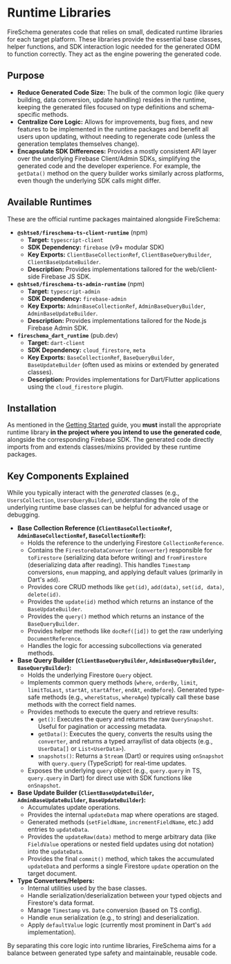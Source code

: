 # Runtime Libraries

FireSchema generates code that relies on small, dedicated runtime libraries for each target platform. These libraries provide the essential base classes, helper functions, and SDK interaction logic needed for the generated ODM to function correctly. They act as the engine powering the generated code.

## Purpose

-   **Reduce Generated Code Size:** The bulk of the common logic (like query building, data conversion, update handling) resides in the runtime, keeping the generated files focused on type definitions and schema-specific methods.
-   **Centralize Core Logic:** Allows for improvements, bug fixes, and new features to be implemented in the runtime packages and benefit all users upon updating, without needing to regenerate code (unless the generation templates themselves change).
-   **Encapsulate SDK Differences:** Provides a mostly consistent API layer over the underlying Firebase Client/Admin SDKs, simplifying the generated code and the developer experience. For example, the `getData()` method on the query builder works similarly across platforms, even though the underlying SDK calls might differ.

## Available Runtimes

These are the official runtime packages maintained alongside FireSchema:

-   **`@shtse8/fireschema-ts-client-runtime`** (npm)
    -   **Target:** `typescript-client`
    -   **SDK Dependency:** `firebase` (v9+ modular SDK)
    -   **Key Exports:** `ClientBaseCollectionRef`, `ClientBaseQueryBuilder`, `ClientBaseUpdateBuilder`.
    -   **Description:** Provides implementations tailored for the web/client-side Firebase JS SDK.
-   **`@shtse8/fireschema-ts-admin-runtime`** (npm)
    -   **Target:** `typescript-admin`
    -   **SDK Dependency:** `firebase-admin`
    -   **Key Exports:** `AdminBaseCollectionRef`, `AdminBaseQueryBuilder`, `AdminBaseUpdateBuilder`.
    -   **Description:** Provides implementations tailored for the Node.js Firebase Admin SDK.
-   **`fireschema_dart_runtime`** (pub.dev)
    -   **Target:** `dart-client`
    -   **SDK Dependency:** `cloud_firestore`, `meta`
    -   **Key Exports:** `BaseCollectionRef`, `BaseQueryBuilder`, `BaseUpdateBuilder` (often used as mixins or extended by generated classes).
    -   **Description:** Provides implementations for Dart/Flutter applications using the `cloud_firestore` plugin.

## Installation

As mentioned in the [Getting Started](./getting-started.md) guide, you **must** install the appropriate runtime library **in the project where you intend to use the generated code**, alongside the corresponding Firebase SDK. The generated code directly imports from and extends classes/mixins provided by these runtime packages.

## Key Components Explained

While you typically interact with the *generated* classes (e.g., `UsersCollection`, `UsersQueryBuilder`), understanding the role of the underlying runtime base classes can be helpful for advanced usage or debugging.

-   **Base Collection Reference (`ClientBaseCollectionRef`, `AdminBaseCollectionRef`, `BaseCollectionRef`):**
    -   Holds the reference to the underlying Firestore `CollectionReference`.
    -   Contains the `FirestoreDataConverter` (`converter`) responsible for `toFirestore` (serializing data before writing) and `fromFirestore` (deserializing data after reading). This handles `Timestamp` conversions, `enum` mapping, and applying default values (primarily in Dart's `add`).
    -   Provides core CRUD methods like `get(id)`, `add(data)`, `set(id, data)`, `delete(id)`.
    -   Provides the `update(id)` method which returns an instance of the `BaseUpdateBuilder`.
    -   Provides the `query()` method which returns an instance of the `BaseQueryBuilder`.
    -   Provides helper methods like `docRef([id])` to get the raw underlying `DocumentReference`.
    -   Handles the logic for accessing subcollections via generated methods.
-   **Base Query Builder (`ClientBaseQueryBuilder`, `AdminBaseQueryBuilder`, `BaseQueryBuilder`):**
    -   Holds the underlying Firestore `Query` object.
    -   Implements common query methods (`where`, `orderBy`, `limit`, `limitToLast`, `startAt`, `startAfter`, `endAt`, `endBefore`). Generated type-safe methods (e.g., `whereStatus`, `whereAge`) typically call these base methods with the correct field names.
    -   Provides methods to execute the query and retrieve results:
        -   `get()`: Executes the query and returns the raw `QuerySnapshot`. Useful for pagination or accessing metadata.
        -   `getData()`: Executes the query, converts the results using the `converter`, and returns a typed array/list of data objects (e.g., `UserData[]` or `List<UserData>`).
        -   `snapshots()`: Returns a `Stream` (Dart) or requires using `onSnapshot` with `query.query` (TypeScript) for real-time updates.
    -   Exposes the underlying `query` object (e.g., `query.query` in TS, `query.query` in Dart) for direct use with SDK functions like `onSnapshot`.
-   **Base Update Builder (`ClientBaseUpdateBuilder`, `AdminBaseUpdateBuilder`, `BaseUpdateBuilder`):**
    -   Accumulates update operations.
    -   Provides the internal `updateData` map where operations are staged.
    -   Generated methods (`setFieldName`, `incrementFieldName`, etc.) add entries to `updateData`.
    -   Provides the `updateRaw(data)` method to merge arbitrary data (like `FieldValue` operations or nested field updates using dot notation) into the `updateData`.
    -   Provides the final `commit()` method, which takes the accumulated `updateData` and performs a single Firestore `update` operation on the target document.
-   **Type Converters/Helpers:**
    -   Internal utilities used by the base classes.
    -   Handle serialization/deserialization between your typed objects and Firestore's data format.
    -   Manage `Timestamp` vs. `Date` conversion (based on TS config).
    -   Handle `enum` serialization (e.g., to string) and deserialization.
    -   Apply `defaultValue` logic (currently most prominent in Dart's `add` implementation).

By separating this core logic into runtime libraries, FireSchema aims for a balance between generated type safety and maintainable, reusable code.